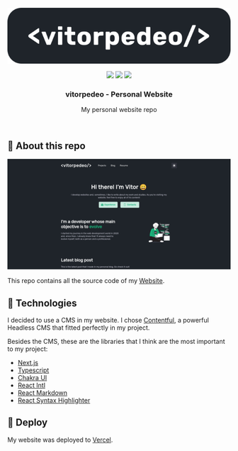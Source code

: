 <p align="center">
  <img src="./.github/logo.svg" alt="vitorpedeo logo" />
</p>

<p align="center">
  <img src='https://img.shields.io/github/languages/top/vitorpedeo/personal_website?color=blue&style=flat' />
  <img src='https://img.shields.io/github/languages/count/vitorpedeo/personal_website?style=flat' />
  <img src='https://img.shields.io/github/languages/code-size/vitorpedeo/personal_website?style=flat' />
</p>

<h3 align="center">
  vitorpedeo - Personal Website
</h3>

<p align="center">
  My personal website repo
</p>

<br />

## 📗 About this repo

<p align="center">
  <img src="./.github/screenshot.png" alt="Website screenshot" />
</p>

This repo contains all the source code of my [Website](https://www.vitorpedeo.dev).

## 🔨 Technologies

I decided to use a CMS in my website. I chose [Contentful](https://www.contentful.com/), a powerful Headless CMS that fitted perfectly in my project.

Besides the CMS, these are the libraries that I think are the most important to my project:

- [Next.js](https://nextjs.org/)
- [Typescript](https://www.typescriptlang.org/)
- [Chakra UI](https://chakra-ui.com/)
- [React Intl](https://formatjs.io/docs/react-intl/)
- [React Markdown](https://remarkjs.github.io/react-markdown/)
- [React Syntax Highlighter](https://react-syntax-highlighter.github.io/react-syntax-highlighter/demo/)

## 🚀 Deploy

My website was deployed to [Vercel](https://vercel.com/).
